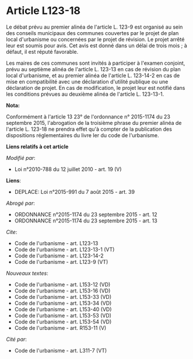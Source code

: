 # Article L123-18

Le débat prévu au premier alinéa de l'article L. 123-9 est organisé au sein des conseils municipaux des communes couvertes
par le projet de plan local d'urbanisme ou concernées par le projet de révision. Le projet arrêté leur est soumis pour avis.
Cet avis est donné dans un délai de trois mois ; à défaut, il est réputé favorable. 

Les maires de ces communes sont invités à participer à l'examen conjoint, prévu au septième alinéa de l'article L. 123-13 en
cas de révision du plan local d'urbanisme, et au premier alinéa de l'article L. 123-14-2 en cas de mise en compatibilité avec
une déclaration d'utilité publique ou une déclaration de projet. En cas de modification, le projet leur est notifié dans les
conditions prévues au deuxième alinéa de l'article L. 123-13-1.

**Nota:**

Conformément à l'article 13 23° de l'ordonnance n° 2015-1174 du 23 septembre 2015, l'abrogation de la troisième phrase du
premier alinéa de l'article L. 123-18 ne prendra effet qu'à compter de la publication des dispositions réglementaires du
livre Ier du code de l'urbanisme.

**Liens relatifs à cet article**

_Modifié par_:

  - Loi n°2010-788 du 12 juillet 2010 - art. 19 (V)

**Liens**:

  - DEPLACE: Loi n°2015-991 du 7 août 2015 - art. 39

_Abrogé par_:

  - ORDONNANCE n°2015-1174 du 23 septembre 2015 - art. 12
  - ORDONNANCE n°2015-1174 du 23 septembre 2015 - art. 13

_Cite_:

  - Code de l'urbanisme - art. L123-13
  - Code de l'urbanisme - art. L123-13-1 (VT)
  - Code de l'urbanisme - art. L123-14-2
  - Code de l'urbanisme - art. L123-9 (VT)

_Nouveaux textes_:

  - Code de l'urbanisme - art. L153-12 (VD)
  - Code de l'urbanisme - art. L153-16 (VD)
  - Code de l'urbanisme - art. L153-33 (VD)
  - Code de l'urbanisme - art. L153-34 (VD)
  - Code de l'urbanisme - art. L153-40 (VD)
  - Code de l'urbanisme - art. L153-53 (VD)
  - Code de l'urbanisme - art. L153-54 (VD)
  - Code de l'urbanisme - art. R153-11 (V)

_Cité par_:

  - Code de l'urbanisme - art. L311-7 (VT)
